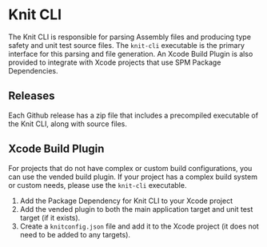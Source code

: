 # Knit CLI

The Knit CLI is responsible for parsing Assembly files and producing type safety and unit test source files.
The `knit-cli` executable is the primary interface for this parsing and file generation.
An Xcode Build Plugin is also provided to integrate with Xcode projects that use SPM Package Dependencies.

## Releases

Each Github release has a zip file that includes a precompiled executable of the Knit CLI,
along with source files.

## Xcode Build Plugin

For projects that do not have complex or custom build configurations, you can use the vended build plugin.
If your project has a complex build system or custom needs, please use the `knit-cli` executable.

1. Add the Package Dependency for Knit CLI to your Xcode project
1. Add the vended plugin to both the main application target and unit test target (if it exists). 
1. Create a `knitconfig.json` file and add it to the Xcode project (it does not need to be added to any targets).
